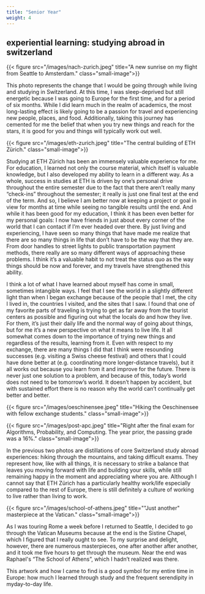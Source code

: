 ```yaml
---
title: "Senior Year"
weight: 4
---
```


## experiential learning: studying abroad in switzerland

{{< figure src="/images/nach-zurich.jpeg"
    title="A new sunrise on my flight from Seattle to Amsterdam." class="small-image">}}

This photo represents the change that I would be going through while living and
studying in Switzerland. At this time, I was sleep-deprived but still energetic
because I was going to Europe for the first time, and for a period of six
months. While I did learn much in the realm of academics, the most long-lasting
effect is likely going to be a passion for travel and experiencing new people,
places, and food. Additionally, taking this journey has cemented for me the
belief that when you try new things and reach for the stars, it is good for you
and things will typically work out well.

{{< figure src="/images/eth-zurich.jpeg"
    title="The central building of ETH Zürich." class="small-image">}}

Studying at ETH Zürich has been an immensely valuable experience for me. For
education, I learned not only the course material, which itself is valuable
knowledge, but I also developed my ability to learn in a different way. As a
whole, success in studies at ETH is driven by one’s personal drive throughout
the entire semester due to the fact that there aren’t really many “check-ins”
throughout the semester; it really is just one final test at the end of the
term. And so, I believe I am better now at keeping a project or goal in view for
months at time while seeing no tangible results until the end. And while it has
been good for my education, I think it has been even better for my personal
goals: I now have friends in just about every corner of the world that I can
contact if I’m ever headed over there. By just living and experiencing, I have
seen so many things that have made me realize that there are so many things in
life that don’t have to be the way that they are. From door handles to street
lights to public transportation payment methods, there really are so many
different ways of approaching these problems. I think it’s a valuable habit to
not treat the status quo as the way things should be now and forever, and my
travels have strengthened this ability.

I think a lot of what I have learned about myself has come in small, sometimes
intangible ways. I feel that I see the world in a slightly different light than
when I began exchange because of the people that I met, the city I lived in, the
countries I visited, and the sites that I saw. I found that one of my favorite
parts of traveling is trying to get as far away from the tourist centers as
possible and figuring out what the locals do and how they live. For them, it’s
just their daily life and the normal way of going about things, but for me it’s
a new perspective on what it means to live life. It all somewhat comes down to
the importance of trying new things and regardless of the results, learning from
it. Even with respect to my exchange, there are many things I did that I think
were resounding successes (e.g. visiting a Swiss cheese festival) and others
that I could have done better at (e.g. coordinating more longer-distance
travels), but it all works out because you learn from it and improve for the
future. There is never just one solution to a problem, and because of this,
today’s world does not need to be tomorrow’s world. It doesn’t happen by
accident, but with sustained effort there is no reason why the world can’t
continually get better and better.

{{< figure src="/images/oeschinensee.jpeg"
    title="Hiking the Oeschinensee with fellow exchange students." class="small-image">}}

{{< figure src="/images/post-apc.jpeg"
    title="Right after the final exam for Algorithms, Probability, and Computing. The year prior, the passing grade was a 16%."
    class="small-image">}}

In the previous two photos are distillations of core Switzerland study abroad
experiences: hiking through the mountains, and taking difficult exams. They
represent how, like with all things, it is necessary to strike a balance that
leaves you moving forward with life and building your skills, while still
remaining happy in the moment and appreciating where you are. Although I cannot
say that ETH Zürich has a particularly healthy work/life especially compared to
the rest of Europe, there is still definitely a culture of working to live
rather than living to work.

{{< figure src="/images/school-of-athens.jpeg"
    title="\"Just another\" masterpiece at the Vatican."
    class="small-image">}}

As I was touring Rome a week before I returned to Seattle, I decided to go
through the Vatican Museums because at the end is the Sistine Chapel, which I
figured that I really ought to see. To my surprise and delight, however, there
are numerous masterpieces, one after another after another, and it took me five
hours to get through the museum. Near the end was Raphael's “The School of
Athens”, which I hadn’t realized was there.

This artwork and how I came to find is a good symbol for my entire time in
Europe: how much I learned through study and the frequent serendipity in
myday-to-day life.
